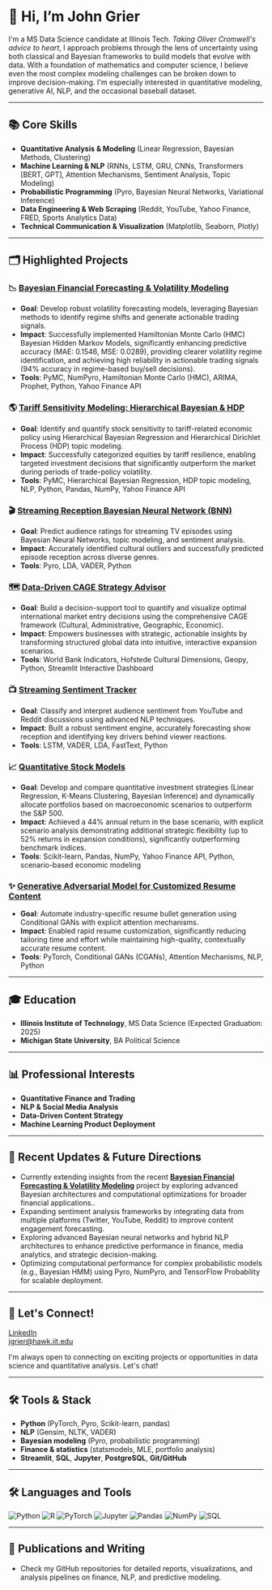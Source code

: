 # 👋 Hi, I’m John Grier

I'm a MS Data Science candidate at Illinois Tech. *Taking Oliver Cromwell's advice to heart*, I approach problems through the lens of uncertainty using both classical and Bayesian frameworks to build models that evolve with data. With a foundation of mathematics and computer science, I believe even the most complex modeling challenges can be broken down to improve decision-making. I'm especially interested in quantitative modeling, generative AI, NLP, and the occasional baseball dataset.

---
## 📚 Core Skills
- **Quantitative Analysis & Modeling** (Linear Regression, Bayesian Methods, Clustering)
- **Machine Learning & NLP** (RNNs, LSTM, GRU, CNNs, Transformers [BERT, GPT], Attention Mechanisms, Sentiment Analysis, Topic Modeling)
- **Probabilistic Programming** (Pyro, Bayesian Neural Networks, Variational Inference)
- **Data Engineering & Web Scraping** (Reddit, YouTube, Yahoo Finance, FRED, Sports Analytics Data)
- **Technical Communication & Visualization** (Matplotlib, Seaborn, Plotly)

---

## 🗂️ Highlighted Projects

### 📉 [Bayesian Financial Forecasting & Volatility Modeling](https://github.com/J-Grier/volatility_forecasting)
- **Goal**: Develop robust volatility forecasting models, leveraging Bayesian methods to identify regime shifts and generate actionable trading signals.
- **Impact**: Successfully implemented Hamiltonian Monte Carlo (HMC) Bayesian Hidden Markov Models, significantly enhancing predictive accuracy (MAE: 0.1546, MSE: 0.0289), providing clearer volatility regime identification, and achieving high reliability in actionable trading signals (94% accuracy in regime-based buy/sell decisions).
- **Tools**: PyMC, NumPyro, Hamiltonian Monte Carlo (HMC), ARIMA, Prophet, Python, Yahoo Finance API

### 🌎 [Tariff Sensitivity Modeling: Hierarchical Bayesian & HDP](https://github.com/J-Grier/the_topic_is_tariffs)
- **Goal**: Identify and quantify stock sensitivity to tariff-related economic policy using Hierarchical Bayesian Regression and Hierarchical Dirichlet Process (HDP) topic modeling.
- **Impact**: Successfully categorized equities by tariff resilience, enabling targeted investment decisions that significantly outperform the market during periods of trade-policy volatility.
- **Tools**: PyMC, Hierarchical Bayesian Regression, HDP topic modeling, NLP, Python, Pandas, NumPy, Yahoo Finance API

### 🎬 [Streaming Reception Bayesian Neural Network (BNN)](https://github.com/J-Grier/streaming-reception-bnn)
- **Goal**: Predict audience ratings for streaming TV episodes using Bayesian Neural Networks, topic modeling, and sentiment analysis.
- **Impact**: Accurately identified cultural outliers and successfully predicted episode reception across diverse genres.
- **Tools**: Pyro, LDA, VADER, Python

### 🗺️ [Data-Driven CAGE Strategy Advisor](https://github.com/J-Grier/Global-Market-Expansion-Simulator)
- **Goal**: Build a decision-support tool to quantify and visualize optimal international market entry decisions using the comprehensive CAGE framework (Cultural, Administrative, Geographic, Economic).
- **Impact**: Empowers businesses with strategic, actionable insights by transforming structured global data into intuitive, interactive expansion scenarios.
- **Tools**: World Bank Indicators, Hofstede Cultural Dimensions, Geopy, Python, Streamlit Interactive Dashboard

### 📺 [Streaming Sentiment Tracker](https://github.com/J-Grier/streaming-sentiment-tracker)
- **Goal**: Classify and interpret audience sentiment from YouTube and Reddit discussions using advanced NLP techniques.
- **Impact**: Built a robust sentiment engine, accurately forecasting show reception and identifying key drivers behind viewer reactions.
- **Tools**: LSTM, VADER, LDA, FastText, Python

### 📈 [Quantitative Stock Models](https://github.com/J-Grier/quantitative-stock-models)
- **Goal**: Develop and compare quantitative investment strategies (Linear Regression, K-Means Clustering, Bayesian Inference) and dynamically allocate portfolios based on macroeconomic scenarios to outperform the S&P 500.
- **Impact**: Achieved a 44% annual return in the base scenario, with explicit scenario analysis demonstrating additional strategic flexibility (up to 52% returns in expansion conditions), significantly outperforming benchmark indices.
- **Tools**: Scikit-learn, Pandas, NumPy, Yahoo Finance API, Python, scenario-based economic modeling

### ✨ [Generative Adversarial Model for Customized Resume Content](https://github.com/J-Grier/attention-grabbing-resumes)
- **Goal**: Automate industry-specific resume bullet generation using Conditional GANs with explicit attention mechanisms.
- **Impact**: Enabled rapid resume customization, significantly reducing tailoring time and effort while maintaining high-quality, contextually accurate resume content.
- **Tools**: PyTorch, Conditional GANs (CGANs), Attention Mechanisms, NLP, Python

---


## 🎓 Education
- **Illinois Institute of Technology**, MS Data Science (Expected Graduation: 2025)
- **Michigan State University**, BA Political Science

---

## 📊 Professional Interests
- **Quantitative Finance and Trading**
- **NLP & Social Media Analysis**
- **Data-Driven Content Strategy**
- **Machine Learning Product Deployment**

---

## 🚀 Recent Updates & Future Directions

- Currently extending insights from the recent [**Bayesian Financial Forecasting & Volatility Modeling**](https://github.com/J-Grier/Bayesian_Financial_Forecasting_Volatility_Modeling) project by exploring advanced Bayesian architectures and computational optimizations for broader financial applications..
- Expanding sentiment analysis frameworks by integrating data from multiple platforms (Twitter, YouTube, Reddit) to improve content engagement forecasting.
- Exploring advanced Bayesian neural networks and hybrid NLP architectures to enhance predictive performance in finance, media analytics, and strategic decision-making.
- Optimizing computational performance for complex probabilistic models (e.g., Bayesian HMM) using Pyro, NumPyro, and TensorFlow Probability for scalable deployment.


---

## 💬 Let's Connect!

[LinkedIn](https://www.linkedin.com/in/john-grier/)  
[jgrier@hawk.iit.edu](mailto:jgrier@hawk.iit.edu)

I'm always open to connecting on exciting projects or opportunities in data science and quantitative analysis. Let's chat!

---

## 🛠️ Tools & Stack

- **Python** (PyTorch, Pyro, Scikit-learn, pandas)
- **NLP** (Gensim, NLTK, VADER)
- **Bayesian modeling** (Pyro, probabilistic programming)
- **Finance & statistics** (statsmodels, MLE, portfolio analysis)
- **Streamlit**, **SQL**, **Jupyter**, **PostgreSQL**, **Git/GitHub**

---
## 🛠️ Languages and Tools
![Python](https://img.shields.io/badge/-Python-black?style=flat-square&logo=Python)
![R](https://img.shields.io/badge/-R-black?style=flat-square&logo=R)
![PyTorch](https://img.shields.io/badge/-PyTorch-black?style=flat-square&logo=PyTorch)
![Jupyter](https://img.shields.io/badge/-Jupyter-black?style=flat-square&logo=Jupyter)
![Pandas](https://img.shields.io/badge/-Pandas-black?style=flat-square&logo=Pandas)
![NumPy](https://img.shields.io/badge/-NumPy-black?style=flat-square&logo=NumPy)
![SQL](https://img.shields.io/badge/-SQL-black?style=flat-square&logo=PostgreSQL)

---

## 📝 Publications and Writing
- Check my GitHub repositories for detailed reports, visualizations, and analysis pipelines on finance, NLP, and predictive modeling.


